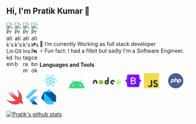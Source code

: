 <!-- ## Hi, I'm [Sourov karmakar!](https://pawan.live) 👋 -->

## Hi, I'm Pratik Kumar 👋

<a href="https://www.linkedin.com/in/pratik-iiitk/">
  <img align="left" alt="Pratik's Linkdein" width="22px" src="https://cdn.jsdelivr.net/npm/simple-icons@v3/icons/linkedin.svg" />
</a>
<a href="https://github.com/pratik-iiitkalyani">
  <img align="left" alt="Pratik's Github" width="22px" src="https://cdn.jsdelivr.net/npm/simple-icons@v3/icons/github.svg" />
</a>
<a href="https://www.instagram.com/pratik.kumar_121/">
  <img align="left" alt="Pratik's Instagram" width="22px" src="https://cdn.jsdelivr.net/npm/simple-icons@v3/icons/instagram.svg" />
</a>
<a href="https://www.facebook.com/">
  <img align="left" alt="Pratik's Facebook" width="22px" src="https://cdn.jsdelivr.net/npm/simple-icons@v3/icons/facebook.svg" />
</a>

<br/>
<br/>

<!-- - 🔭 I’m currently working on [Frontier Wallet](https://frontierwallet.com). -->

- 🌱 I’m currently Working as full stack developer
- ⚡ Fun fact: I had a fitbit but sadly I'm a Software Engineer.

**Languages and Tools**

<code><img height="40" src="https://raw.githubusercontent.com/kikusourabh/kikusourabh/master/react-native.png"></code>
<code><img height="40" src="https://raw.githubusercontent.com/kikusourabh/kikusourabh/master/android.png"></code>
<code><img height="40" src="https://raw.githubusercontent.com/kikusourabh/kikusourabh/master/nodejs.png"></code>
<code><img height="40" src="https://raw.githubusercontent.com/kikusourabh/kikusourabh/master/bootstrap.png"></code>
<code><img height="40" src="https://raw.githubusercontent.com/kikusourabh/kikusourabh/master/JavaScript.png"></code>
<code><img height="40" src="https://raw.githubusercontent.com/kikusourabh/kikusourabh/master/php.png"></code>
<code><img height="40" src="https://raw.githubusercontent.com/kikusourabh/kikusourabh/master/swift.png"></code>
<code><img height="40" src="https://raw.githubusercontent.com/kikusourabh/kikusourabh/master/flutter.png"></code>
<code><img height="40" src="https://raw.githubusercontent.com/kikusourabh/kikusourabh/master/dart.png"></code>


[![Pratik's github stats](https://github-readme-stats.vercel.app/api?username=pratik-iiitkalyani)](https://github.com/pratik-iiitkalyani/github-readme-stats)

